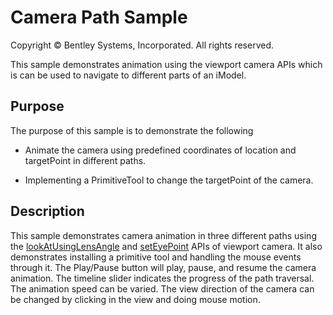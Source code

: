 # Camera Path Sample

Copyright © Bentley Systems, Incorporated. All rights reserved.

This sample demonstrates animation using the viewport camera APIs which is can be used to navigate to different parts of an iModel.

## Purpose

The purpose of this sample is to demonstrate the following

* Animate the camera using predefined coordinates of location and targetPoint in different paths.

* Implementing a PrimitiveTool to change the targetPoint of the camera.

## Description

This sample demonstrates camera animation in three different paths using the [lookAtUsingLensAngle](https://www.itwinjs.org/v2/reference/imodeljs-frontend/views/viewstate3d/lookatusinglensangle/) and [setEyePoint](https://www.itwinjs.org/v2/reference/imodeljs-frontend/views/viewstate3d/seteyepoint/?term=seteye) APIs of viewport camera.  It also demonstrates installing a primitive tool and handling the mouse events through it.  The Play/Pause button will play, pause, and resume the camera animation.  The timeline slider indicates the progress of the path traversal.  The animation speed can be varied. The view direction of the camera can be changed by clicking in the view and doing mouse motion.
